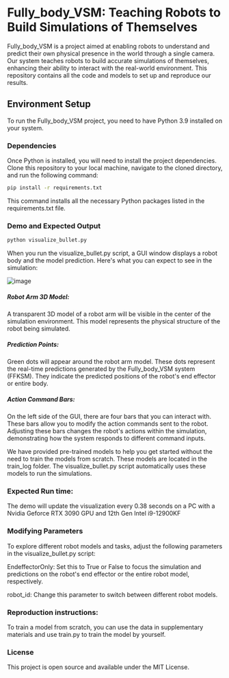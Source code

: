 # Fully_body_VSM: Teaching Robots to Build Simulations of Themselves

Fully_body_VSM is a project aimed at enabling robots to understand and predict their own physical presence in the world through a single camera. Our system teaches robots to build accurate simulations of themselves, enhancing their ability to interact with the real-world environment. This repository contains all the code and models to set up and reproduce our results.

## Environment Setup

To run the Fully_body_VSM project, you need to have Python 3.9 installed on your system.

### Dependencies

Once Python is installed, you will need to install the project dependencies. Clone this repository to your local machine, navigate to the cloned directory, and run the following command:

```bash
pip install -r requirements.txt
```

This command installs all the necessary Python packages listed in the requirements.txt file.



### Demo and Expected Output

```bash
python visualize_bullet.py
```

When you run the visualize_bullet.py script, a GUI window displays a robot body and the model prediction. Here's what you can expect to see in the simulation:

![image](https://github.com/H-Y-H-Y-H/fully_body_VSM/assets/48082207/4058e3c4-3c53-4ff7-8893-81ade678bef5)

##### Robot Arm 3D Model:
A transparent 3D model of a robot arm will be visible in the center of the simulation environment. This model represents the physical structure of the robot being simulated.

##### Prediction Points: 
Green dots will appear around the robot arm model. These dots represent the real-time predictions generated by the Fully_body_VSM system (FFKSM). They indicate the predicted positions of the robot's end effector or entire body.

##### Action Command Bars:
On the left side of the GUI, there are four bars that you can interact with. These bars allow you to modify the action commands sent to the robot. Adjusting these bars changes the robot's actions within the simulation, demonstrating how the system responds to different command inputs.

We have provided pre-trained models to help you get started without the need to train the models from scratch. These models are located in the train_log folder. The visualize_bullet.py script automatically uses these models to run the simulations.

### Expected Run time:
The demo will update the visualization every 0.38 seconds on a PC with a Nvidia Geforce RTX 3090 GPU and 12th Gen Intel i9-12900KF

### Modifying Parameters
To explore different robot models and tasks, adjust the following parameters in the visualize_bullet.py script:

EndeffectorOnly: Set this to True or False to focus the simulation and predictions on the robot's end effector or the entire robot model, respectively.

robot_id: Change this parameter to switch between different robot models.

### Reproduction instructions:
To train a model from scratch, you can use the data in supplementary materials and use train.py to train the model by yourself.

### License
This project is open source and available under the MIT License.

